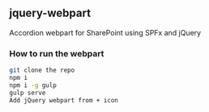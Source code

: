 ## jquery-webpart

Accordion webpart for SharePoint using SPFx and jQuery

### How to run the webpart

```bash
git clone the repo
npm i
npm i -g gulp
gulp serve
Add jQuery webpart from + icon
```
